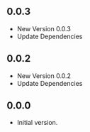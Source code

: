 ## 0.0.3

- New Version 0.0.3
- Update Dependencies
## 0.0.2

- New Version 0.0.2
- Update Dependencies
## 0.0.0

- Initial version.

